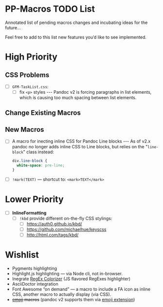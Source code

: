 PP-Macros TODO List
===================

Annotated list of pending macros changes and incubating ideas for the future…

Feel free to add to this list new features you’d like to see implemented.

High Priority
=============

## CSS Problems

- [ ] `GFM-TaskList.css`:
    - [ ] fix `<p>` styles --- Pandoc v2 is forcing paragraphs in list elements, which is causing too much spacing between list elements.

Change Existing Macros
----------------------

New Macros
----------

- [ ] A macro for inecting inline CSS for Pandoc Line blocks --- As of v2.x pandoc no longer adds inline CSS to Line blocks, but relies on the "`line-block`" class instead:
    ``` css
    div.line-block {
      white-space: pre-line;
    }
    ```
- [ ]  `!mark(TEXT)` — shortcut to: `<mark>TEXT</mark>`

Lower Priority
==============

- [ ]  **InlineFormatting**
    - [ ]  `!kbd` provide different on-the-fly CSS stylings:
        - [ ]  <https://auth0.github.io/kbd/>
        - [ ]  <https://github.com/michaelhue/keyscss>
        - [ ]  <http://html.com/tags/kbd/>

Wishlist
========

-   Pygments highlighting
-   Highlight.js highlighting — via Node cli, not in-browser.
-   Inegrate [RegEx Colorizer](https://github.com/slevithan/regex-colorizer) (JS flavored RegExes highlighter)
-   AsciiDoctor integration
-   Font Awesome “on demand” — a macro to include a FA icon as inline CSS, another macro to actually display (via CSS).
-   ~~[emoji](https://github.com/WebpageFX/emoji-cheat-sheet.com/) macros~~ (pandoc v2 supports them  via [emoji extension](http://pandoc.org/MANUAL.html#extension-emoji))

